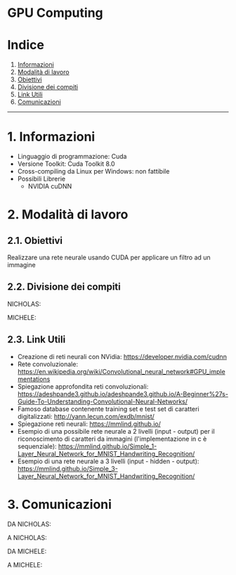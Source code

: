 GPU Computing
================

# Indice

1. [Informazioni](#1-informazioni)
2. [Modalità di lavoro](#2-modalità-di-lavoro)
  1. [Obiettivi](#21-obiettivi)
  2. [Divisione dei compiti](#22-divisione-dei-compiti)
  3. [Link Utili](#23-link-utili)
3. [Comunicazioni](#3-comunicazioni)


-----------------

# 1. Informazioni

- Linguaggio di programmazione: Cuda
- Versione Toolkit: Cuda Toolkit 8.0
- Cross-compiling da Linux per Windows: non fattibile
- Possibili Librerie
    - NVIDIA cuDNN

# 2. Modalità di lavoro

## 2.1. Obiettivi

Realizzare una rete neurale usando CUDA per applicare un filtro ad un immagine
 

## 2.2. Divisione dei compiti

NICHOLAS:


MICHELE:

## 2.3. Link Utili

- Creazione di reti neurali con NVidia: https://developer.nvidia.com/cudnn
- Rete convoluzionale: https://en.wikipedia.org/wiki/Convolutional_neural_network#GPU_implementations
- Spiegazione approfondita reti convoluzionali: https://adeshpande3.github.io/adeshpande3.github.io/A-Beginner%27s-Guide-To-Understanding-Convolutional-Neural-Networks/
- Famoso database contenente training set e test set di caratteri digitalizzati: http://yann.lecun.com/exdb/mnist/
- Spiegazione reti neurali: https://mmlind.github.io/
- Esempio di una possibile rete neurale a 2 livelli (input - output) per il riconoscimento di caratteri da immagini (l'implementazione in c è sequenziale): https://mmlind.github.io/Simple_1-Layer_Neural_Network_for_MNIST_Handwriting_Recognition/
- Esempio di una rete neurale a 3 livelli (input - hidden - output): https://mmlind.github.io/Simple_3-Layer_Neural_Network_for_MNIST_Handwriting_Recognition/


# 3. Comunicazioni

DA NICHOLAS:



A NICHOLAS:



DA MICHELE:


A MICHELE:
